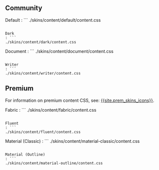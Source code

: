 ## Community

Default
: ```
./skins/content/default/content.css
```

Dark
: ```
./skins/content/dark/content.css
```

Document
: ```
./skins/content/document/content.css
```

Writer
: ```
./skins/content/writer/content.css
```

## Premium

For information on premium content CSS, see: [{{site.prem_skins_icons}}]({{site.baseurl}}/enterprise/premium-skins-and-icon-packs/).

Fabric
: ```
./skins/content/fabric/content.css
```

Fluent
: ```
./skins/content/fluent/content.css
```

Material (Classic)
: ```
./skins/content/material-classic/content.css
```

Material (Outline)
: ```
./skins/content/material-outline/content.css
```
